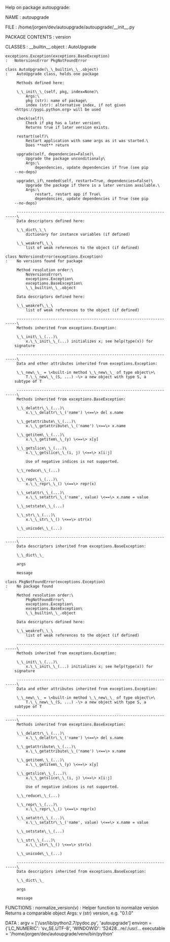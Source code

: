 Help on package autoupgrade:

NAME
:   autoupgrade

FILE
:   /home/jorgen/dev/autoupgrade/autoupgrade/\_\_init\_\_.py

PACKAGE CONTENTS
:   version

CLASSES
:   \_\_builtin\_\_.object
    :   AutoUpgrade

    exceptions.Exception(exceptions.BaseException)
    :   NoVersionsError PkgNotFoundError

    class AutoUpgrade(\_\_builtin\_\_.object)
    :    AutoUpgrade class, holds one package

         Methods defined here:

         \_\_init\_\_(self, pkg, index=None)\
             Args:\
             pkg (str): name of package\
             index (str): alternative index, if not given
        <https://pypi.python.org> will be used

         check(self)\
             Check if pkg has a later version\
             Returns true if later version exists.

         restart(self)\
             Restart application with same args as it was started.\
             Does **not** return

         upgrade(self, dependencies=False)\
             Upgrade the package unconditionaly\
             Args:\
                 dependencies, update dependencies if True (see pip
        --no-deps)

         upgrade\_if\_needed(self, restart=True, dependencies=False)\
             Upgrade the package if there is a later version available.\
             Args:\
                 restart, restart app if True\
                 dependencies, update dependencies if True (see pip
        --no-deps)

         ----------------------------------------------------------------------\
         Data descriptors defined here:

         \_\_dict\_\_\
             dictionary for instance variables (if defined)

         \_\_weakref\_\_\
             list of weak references to the object (if defined)

    class NoVersionsError(exceptions.Exception)
    :    No versions found for package

         Method resolution order:\
             NoVersionsError\
             exceptions.Exception\
             exceptions.BaseException\
             \_\_builtin\_\_.object

         Data descriptors defined here:

         \_\_weakref\_\_\
             list of weak references to the object (if defined)

         ----------------------------------------------------------------------\
         Methods inherited from exceptions.Exception:

         \_\_init\_\_(...)\
             x.\_\_init\_\_(...) initializes x; see help(type(x)) for
        signature

         ----------------------------------------------------------------------\
         Data and other attributes inherited from exceptions.Exception:

         \_\_new\_\_ = \<built-in method \_\_new\_\_ of type object\>\
             T.\_\_new\_\_(S, ...) -\> a new object with type S, a
        subtype of T

         ----------------------------------------------------------------------\
         Methods inherited from exceptions.BaseException:

         \_\_delattr\_\_(...)\
             x.\_\_delattr\_\_('name') \<==\> del x.name

         \_\_getattribute\_\_(...)\
             x.\_\_getattribute\_\_('name') \<==\> x.name

         \_\_getitem\_\_(...)\
             x.\_\_getitem\_\_(y) \<==\> x[y]

         \_\_getslice\_\_(...)\
             x.\_\_getslice\_\_(i, j) \<==\> x[i:j]

             Use of negative indices is not supported.

         \_\_reduce\_\_(...)

         \_\_repr\_\_(...)\
             x.\_\_repr\_\_() \<==\> repr(x)

         \_\_setattr\_\_(...)\
             x.\_\_setattr\_\_('name', value) \<==\> x.name = value

         \_\_setstate\_\_(...)

         \_\_str\_\_(...)\
             x.\_\_str\_\_() \<==\> str(x)

         \_\_unicode\_\_(...)

         ----------------------------------------------------------------------\
         Data descriptors inherited from exceptions.BaseException:

         \_\_dict\_\_

         args

         message

    class PkgNotFoundError(exceptions.Exception)
    :    No package found

         Method resolution order:\
             PkgNotFoundError\
             exceptions.Exception\
             exceptions.BaseException\
             \_\_builtin\_\_.object

         Data descriptors defined here:

         \_\_weakref\_\_\
             list of weak references to the object (if defined)

         ----------------------------------------------------------------------\
         Methods inherited from exceptions.Exception:

         \_\_init\_\_(...)\
             x.\_\_init\_\_(...) initializes x; see help(type(x)) for
        signature

         ----------------------------------------------------------------------\
         Data and other attributes inherited from exceptions.Exception:

         \_\_new\_\_ = \<built-in method \_\_new\_\_ of type object\>\
             T.\_\_new\_\_(S, ...) -\> a new object with type S, a
        subtype of T

         ----------------------------------------------------------------------\
         Methods inherited from exceptions.BaseException:

         \_\_delattr\_\_(...)\
             x.\_\_delattr\_\_('name') \<==\> del x.name

         \_\_getattribute\_\_(...)\
             x.\_\_getattribute\_\_('name') \<==\> x.name

         \_\_getitem\_\_(...)\
             x.\_\_getitem\_\_(y) \<==\> x[y]

         \_\_getslice\_\_(...)\
             x.\_\_getslice\_\_(i, j) \<==\> x[i:j]

             Use of negative indices is not supported.

         \_\_reduce\_\_(...)

         \_\_repr\_\_(...)\
             x.\_\_repr\_\_() \<==\> repr(x)

         \_\_setattr\_\_(...)\
             x.\_\_setattr\_\_('name', value) \<==\> x.name = value

         \_\_setstate\_\_(...)

         \_\_str\_\_(...)\
             x.\_\_str\_\_() \<==\> str(x)

         \_\_unicode\_\_(...)

         ----------------------------------------------------------------------\
         Data descriptors inherited from exceptions.BaseException:

         \_\_dict\_\_

         args

         message

FUNCTIONS
:   normalize\_version(v)
    :   Helper function to normalize version Returns a comparable object
        Args: v (str) version, e.g. "0.1.0"

DATA
:   argv = ['/usr/lib/python2.7/pydoc.py', 'autoupgrade'] environ =
    {'LC\_NUMERIC': 'sv\_SE.UTF-8', 'WINDOWID': '52428...re/:/usr/...
    executable = '/home/jorgen/dev/autoupgrade/venv/bin/python'


